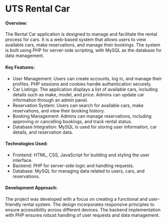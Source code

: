 # UTS Rental Car

<h4>Overview:</h4>
The Rental Car application is designed to manage and facilitate the rental process for cars. It is a web-based system that allows users to view available cars, make reservations, and manage their bookings. The system is built using PHP for server-side scripting, with MySQL as the database for data management.

<h4>Key Features:</h4>
<ul>
<li>User Management: Users can create accounts, log in, and manage their profiles. PHP sessions and cookies handle authentication securely.</li>
<li>Car Listings: The application displays a list of available cars, including details such as make, model, and price. Admins can update car information through an admin panel.</li>
<li>Reservation System: Users can search for available cars, make reservations, and view their booking history.</li>
<li>Booking Management: Admins can manage reservations, including approving or cancelling bookings, and track rental status.</li>
<li>Database Integration: MySQL is used for storing user information, car details, and reservation data.</li>
</ul>

<h4>Technologies Used:</h4>
<ul>
<li>Frontend: HTML, CSS, JavaScript for building and styling the user interface.</li>
<li>Backend: PHP for server-side logic and handling requests.</li>
<li>Database: MySQL for managing data related to users, cars, and reservations.</li>
</ul>
  
<h4>Development Approach:</h4>
The project was developed with a focus on creating a functional and user-friendly rental system. The design incorporates responsive principles to ensure accessibility across different devices. The backend implementation with PHP ensures robust handling of user requests and data management.
